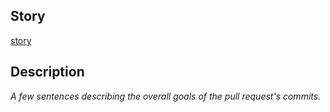 ## Story

[story](https://jira.onemedical.com/projects/browse/SRE-)

## Description

_A few sentences describing the overall goals of the pull request's commits._
